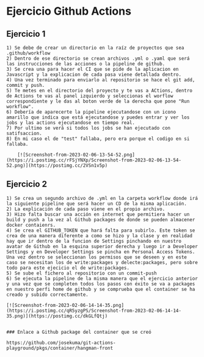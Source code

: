 # Ejercicio Github Actions 

## Ejercicio 1

    1) Se debe de crear un directorio en la raíz de proyectos que sea .github/workflow
    2) Dentro de ese directorio se crean archivos .yml o .yaml que será las instrucciones de las acciones o la pipeline de github.
    3) Se crea una para hacer el CI que se pide de la aplicacion en Javascript y la explicacion de cada pasa viene detallada dentro.
    4) Una vez terminado para enviarlo al repositorio se hace el git add, commit y push.
    5) Te metes en el directorio del proyecto y te vas a ACtions, dentro de Actions te vas al panel izquierdo y seleccionas el worflow correspondiente y le das al boton verde de la derecha que pone "Run workflow".
    6) Debería de aparecerte la pipeline ejecutandose con un icono amarillo que indica que está ejecutandose y puedes entrar y ver los jobs y las actions ejecutandose en tiempo real.
    7) Por ultimo se verá si todos los jobs se han ejecutado con satifsaccion.
    8) En mi caso el de "test" fallaba, pero era porque el codigo en si fallaba.

        [![Screenshot-from-2023-02-06-13-54-52.png](https://i.postimg.cc/rFSjYNXp/Screenshot-from-2023-02-06-13-54-52.png)](https://postimg.cc/2VSn1v5p)

## Ejercicio 2

    1) Se crea un segundo archivo de .yml en la carpeta workflow donde irá la siguiente pipeline que será hacer un CD de la misma aplicación.
    2) La explicación de cada paso viene en el propio archivo.
    3) Hizo falta buscar una acción en internet que permitiera hacer un build y push a la vez al Github packages de donde se pueden almacener docker contaienrs.
    4) Se crea el GITHUB_TOKEN que hará falta para subirlo. Este token se crea de una manera diferente a como se hizo y la clase y en realidad hay que ir dentro de la funcion de Settings pinchando en nuestro avatar de Github en la esquina superior derecha y luego ir a Developer Settings y en Developer Settings se pincha en Personal Access Tokens. 
    Una vez dentro se seleccionan los permisos que se deseen y en este caso se necesitan los de write:packages y delecte:packages, pero sobre todo para este ejecicio el de write:packages.
    5) Se sube el fichero al repositorio con un commit-push
    6) Se ejecuta la pipeline de la misma manera que el ejercicio anterior y una vez que se completen todos los pasos con éxito se va a packages en nuestro perfi home de github y se comprueba que el container se ha creado y subido correctamente.
    
    [![Screenshot-from-2023-02-06-14-14-35.png](https://i.postimg.cc/qR5yzgPS/Screenshot-from-2023-02-06-14-14-35.png)](https://postimg.cc/dkGLfQtj)

    
    ### Enlace a Github package del container que se creó
    
    https://github.com/josekuma/git-actions-playground/pkgs/container/hangman-front


